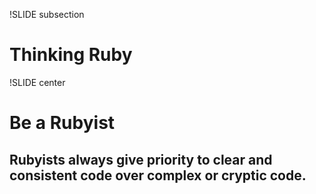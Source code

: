 !SLIDE subsection
# Thinking Ruby


!SLIDE center
# Be a Rubyist

## Rubyists always give priority to clear and consistent code over complex or cryptic code.
